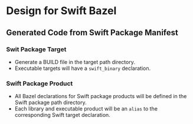 # Design for Swift Bazel


## Generated Code from Swift Package Manifest

### Swit Package Target

- Generate a BUILD file in the target path directory.
- Executable targets will have a `swift_binary` declaration. 

### Swift Package Product

- All Bazel declarations for Swift package products will be defined in the Swift package path
  directory.
- Each library and executable product will be an `alias` to the corresponding Swift target declaration.
